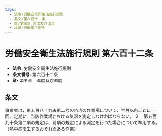 ```yaml
---
tags:
  - 法令/労働安全衛生法施行規則
  - 条文/第六百十二条
  - 章/第五章_温度及び湿度
  - 体系/労働安全衛生
---
```

# 労働安全衛生法施行規則 第六百十二条

- **法令:** 労働安全衛生法施行規則
- **条文番号:** 第六百十二条
- **章:** 第五章　温度及び湿度

## 条文
事業者は、第五百八十九条第二号の坑内の作業場について、半月以内ごとに一回、定期に、当該作業場における気温を測定しなければならない。
２　第五百九十条第二項の規定は、前項の規定による測定を行つた場合について準用する。
（熱中症を生ずるおそれのある作業）


